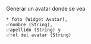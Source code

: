 Generar un avatar donde se vea

	* foto (Widget Avatar), 
	✅nombre (String),
	✅apellido (String) y 
	✅rol del avatar (String)